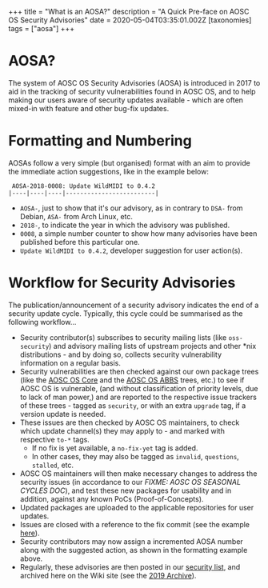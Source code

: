 +++
title = "What is an AOSA?"
description = "A Quick Pre-face on AOSC OS Security Advisories"
date = 2020-05-04T03:35:01.002Z
[taxonomies]
tags = ["aosa"]
+++

# AOSA?

The system of AOSC OS Security Advisories (AOSA) is introduced in 2017 to aid in the tracking of security vulnerabilities found in AOSC OS, and to help making our users aware of security updates available - which are often mixed-in with feature and other bug-fix updates.

# Formatting and Numbering

AOSAs follow a very simple (but organised) format with an aim to provide the immediate action suggestions, like in the example below:

```
 AOSA-2018-0008: Update WildMIDI to 0.4.2
|----|----|----|-------------------------|
```

- `AOSA-`, just to show that it's our advisory, as in contrary to `DSA-` from Debian, `ASA-` from Arch Linux, etc.
- `2018-`, to indicate the year in which the advisory was published.
- `0008`, a simple number counter to show how many advisories have been published before this particular one.
- `Update WildMIDI to 0.4.2`, developer suggestion for user action(s).

# Workflow for Security Advisories

The publication/announcement of a security advisory indicates the end of a security update cycle. Typically, this cycle could be summarised as the following workflow...

- Security contributor(s) subscribes to security mailing lists (like `oss-security`) and advisory mailing lists of upstream projects and other \*nix distributions - and by doing so, collects security vulnerability information on a regular basis.
- Security vulnerabilities are then checked against our own package trees (like the [AOSC OS Core](https://github.com/AOSC-Dev/aosc-os-core) and the [AOSC OS ABBS](https://github.com/AOSC-Dev/aosc-os-abbs) trees, etc.) to see if AOSC OS is vulnerable, (and without classification of priority levels, due to lack of man power,) and are reported to the respective issue trackers of these trees - tagged as `security`, or with an extra `upgrade` tag, if a version update is needed.
- These issues are then checked by AOSC OS maintainers, to check which update channel(s) they may apply to - and marked with respective `to-*` tags.
	- If no fix is yet available, a `no-fix-yet` tag is added.
	- In other cases, they may also be tagged as `invalid`, `questions`, `stalled`, etc.
- AOSC OS maintainers will then make necessary changes to address the security issues (in accordance to our *FIXME: AOSC OS SEASONAL CYCLES DOC*), and test these new packages for usability and in addition, against any known PoCs (Proof-of-Concepts).
- Updated packages are uploaded to the applicable repositories for user updates.
- Issues are closed with a reference to the fix commit (see the example [here](https://github.com/AOSC-Dev/aosc-os-abbs/issues/1299)).
- Security contributors may now assign a incremented AOSA number along with the suggested action, as shown in the formatting example above.
- Regularly, these advisories are then posted in our [security list](mailto:security@lists.aosc.io), and archived here on the Wiki site (see the [2019 Archive](@/aosa/archive-2019.md)).